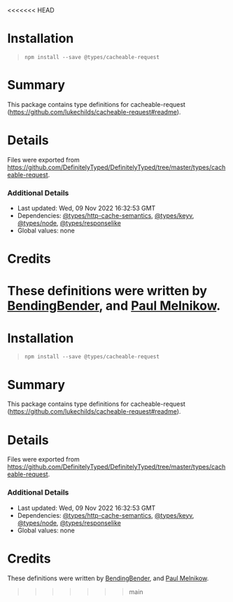 <<<<<<< HEAD
# Installation
> `npm install --save @types/cacheable-request`

# Summary
This package contains type definitions for cacheable-request (https://github.com/lukechilds/cacheable-request#readme).

# Details
Files were exported from https://github.com/DefinitelyTyped/DefinitelyTyped/tree/master/types/cacheable-request.

### Additional Details
 * Last updated: Wed, 09 Nov 2022 16:32:53 GMT
 * Dependencies: [@types/http-cache-semantics](https://npmjs.com/package/@types/http-cache-semantics), [@types/keyv](https://npmjs.com/package/@types/keyv), [@types/node](https://npmjs.com/package/@types/node), [@types/responselike](https://npmjs.com/package/@types/responselike)
 * Global values: none

# Credits
These definitions were written by [BendingBender](https://github.com/BendingBender), and [Paul Melnikow](https://github.com/paulmelnikow).
=======
# Installation
> `npm install --save @types/cacheable-request`

# Summary
This package contains type definitions for cacheable-request (https://github.com/lukechilds/cacheable-request#readme).

# Details
Files were exported from https://github.com/DefinitelyTyped/DefinitelyTyped/tree/master/types/cacheable-request.

### Additional Details
 * Last updated: Wed, 09 Nov 2022 16:32:53 GMT
 * Dependencies: [@types/http-cache-semantics](https://npmjs.com/package/@types/http-cache-semantics), [@types/keyv](https://npmjs.com/package/@types/keyv), [@types/node](https://npmjs.com/package/@types/node), [@types/responselike](https://npmjs.com/package/@types/responselike)
 * Global values: none

# Credits
These definitions were written by [BendingBender](https://github.com/BendingBender), and [Paul Melnikow](https://github.com/paulmelnikow).
>>>>>>> main
